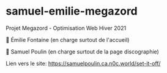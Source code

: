 # samuel-emilie-megazord

Projet Megazord - Optimisation Web Hiver 2021

🔴 Émilie Fontaine (en charge surtout de l'accueil)

🔵 Samuel Poulin (en charge surtout de la page discographie)

Lien vers le site: https://samuelpoulin.ca.n0c.world/set-it-off/
